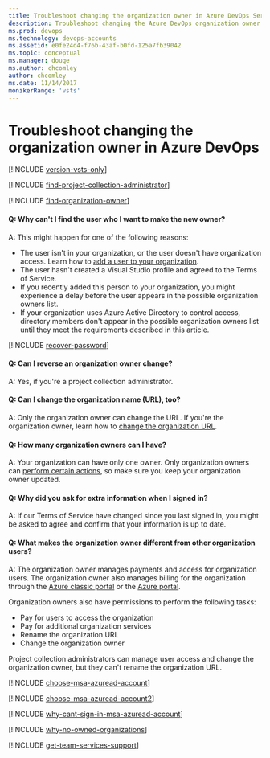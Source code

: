 ```yaml
---
title: Troubleshoot changing the organization owner in Azure DevOps Services
description: Troubleshoot changing the Azure DevOps organization owner and organization name (URL), learn about the difference between an organization owner and an organization user, and read frequently asked questions (FAQs)
ms.prod: devops
ms.technology: devops-accounts
ms.assetid: e0fe24d4-f76b-43af-b0fd-125a7fb39042
ms.topic: conceptual
ms.manager: douge
ms.author: chcomley
author: chcomley
ms.date: 11/14/2017
monikerRange: 'vsts'
---
```


# Troubleshoot changing the organization owner in Azure DevOps

[!INCLUDE [version-vsts-only](../../_shared/version-vsts-only.md)]

<a name="find-owner-pca"></a>

[!INCLUDE [find-project-collection-administrator](../../_shared/qa-find-project-collection-administrator.md)]

[!INCLUDE [find-organization-owner](../../_shared/qa-find-organization-owner.md)]

<a name="NoNewOwner"></a>

#### Q: Why can't I find the user who I want to make the new owner?

A: This might happen for one of the following reasons:

* The user isn't in your organization, or the user doesn't have organization access. Learn how to [add a user to your organization](add-organization-users.md).  
* The user hasn't created a Visual Studio profile and agreed to the Terms of Service.  
* If you recently added this person to your organization, you might experience a delay before the user appears in the possible organization owners list.  
* If your organization uses Azure Active Directory to control access, directory members don't appear in the possible organization owners list until they meet the requirements described in this article.

[!INCLUDE [recover-password](../../_shared/qa-recover-password.md)]

#### Q: Can I reverse an organization owner change?

A: Yes, if you're a project collection administrator.

#### Q: Can I change the organization name (URL), too?

A: Only the organization owner can change the URL. If you're the organization owner, learn how to [change the organization URL](rename-vsts-organization.md).

#### Q: How many organization owners can I have?

A: Your organization can have only one owner. Only organization owners can [perform certain actions](#owner-differences), so make sure you keep your organization owner updated.

#### Q: Why did you ask for extra information when I signed in?

A: If our Terms of Service have changed since you last signed in, you might be asked to agree and confirm that your information is up to date.

<a name="owner-differences"></a>

#### Q: What makes the organization owner different from other organization users?

A: The organization owner manages payments and access for organization users. The organization owner also manages billing for the organization through the [Azure classic portal](https://manage.windowsazure.com/) or the [Azure portal](https://portal.azure.com). 

Organization owners also have permissions to perform the following tasks:

* Pay for users to access the organization
* Pay for additional organization services
* Rename the organization URL
* Change the organization owner

Project collection administrators can manage user access and change the organization owner, but they can't rename the organization URL.

<a name="ChooseOrgAcctMSAcct"></a>

[!INCLUDE [choose-msa-azuread-account](../../_shared/qa-choose-msa-azuread-account.md)]

[!INCLUDE [choose-msa-azuread-account2](../../_shared/qa-choose-msa-azuread-account2.md)]

[!INCLUDE [why-cant-sign-in-msa-azuread-account](../../_shared/qa-why-cant-sign-in-msa-azuread-account.md)]

[!INCLUDE [why-no-owned-organizations](../../_shared/qa-why-no-owned-organizations.md)]

<a name="get-support"></a>

[!INCLUDE [get-team-services-support](../../_shared/qa-get-vsts-support.md)]
